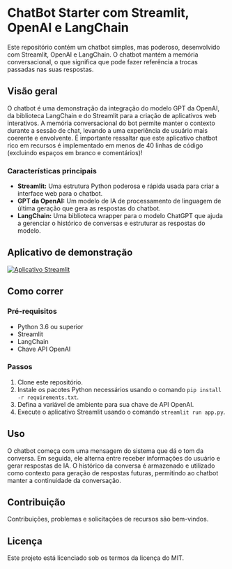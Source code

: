 # ChatBot Starter com Streamlit, OpenAI e LangChain

Este repositório contém um chatbot simples, mas poderoso, desenvolvido com Streamlit, OpenAI e LangChain. O chatbot mantém a memória conversacional, o que significa que pode fazer referência a trocas passadas nas suas respostas.

## Visão geral

O chatbot é uma demonstração da integração do modelo GPT da OpenAI, da biblioteca LangChain e do Streamlit para a criação de aplicativos web interativos. A memória conversacional do bot permite manter o contexto durante a sessão de chat, levando a uma experiência de usuário mais coerente e envolvente. É importante ressaltar que este aplicativo chatbot rico em recursos é implementado em menos de 40 linhas de código (excluindo espaços em branco e comentários)!

### Características principais

- **Streamlit:** Uma estrutura Python poderosa e rápida usada para criar a interface web para o chatbot.
- **GPT da OpenAI:** Um modelo de IA de processamento de linguagem de última geração que gera as respostas do chatbot.
- **LangChain:** Uma biblioteca wrapper para o modelo ChatGPT que ajuda a gerenciar o histórico de conversas e estruturar as respostas do modelo.
 
## Aplicativo de demonstração

[![Aplicativo Streamlit](https://static.streamlit.io/badges/streamlit_badge_black_white.svg)](https://)

## Como correr

### Pré-requisitos

- Python 3.6 ou superior
- Streamlit
- LangChain
- Chave API OpenAI

### Passos

1. Clone este repositório.
2. Instale os pacotes Python necessários usando o comando `pip install -r requirements.txt`.
3. Defina a variável de ambiente para sua chave de API OpenAI.
4. Execute o aplicativo Streamlit usando o comando `streamlit run app.py`.

## Uso

O chatbot começa com uma mensagem do sistema que dá o tom da conversa. Em seguida, ele alterna entre receber informações do usuário e gerar respostas de IA. O histórico da conversa é armazenado e utilizado como contexto para geração de respostas futuras, permitindo ao chatbot manter a continuidade da conversação.

## Contribuição

Contribuições, problemas e solicitações de recursos são bem-vindos.

## Licença

Este projeto está licenciado sob os termos da licença do MIT.
